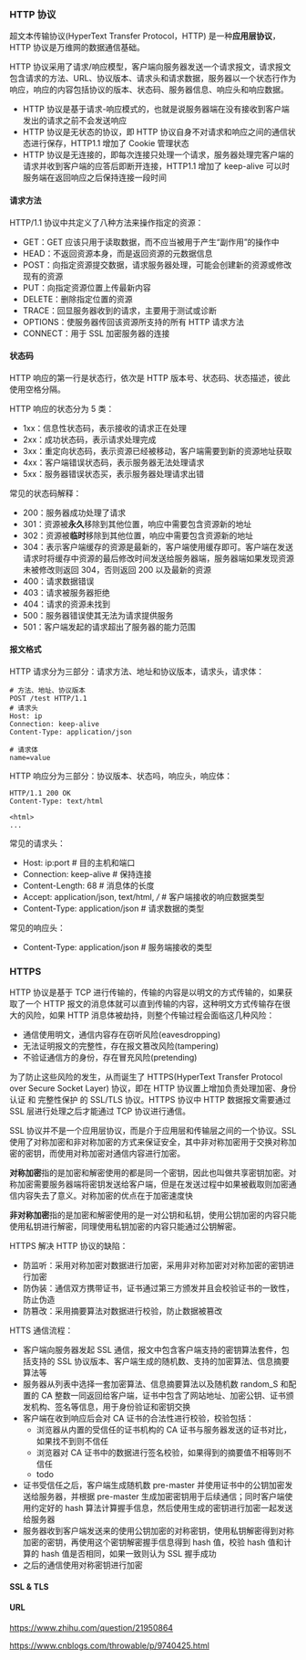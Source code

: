 ### HTTP 协议

超文本传输协议(HyperText Transfer Protocol，HTTP) 是一种**应用层协议**，HTTP 协议是万维网的数据通信基础。

HTTP 协议采用了请求/响应模型，客户端向服务器发送一个请求报文，请求报文包含请求的方法、URL、协议版本、请求头和请求数据，服务器以一个状态行作为响应，响应的内容包括协议的版本、状态码、服务器信息、响应头和响应数据。

- HTTP 协议是基于请求-响应模式的，也就是说服务器端在没有接收到客户端发出的请求之前不会发送响应
- HTTP 协议是无状态的协议，即 HTTP 协议自身不对请求和响应之间的通信状态进行保存，HTTP1.1 增加了 Cookie 管理状态
- HTTP 协议是无连接的，即每次连接只处理一个请求，服务器处理完客户端的请求并收到客户端的应答后即断开连接，HTTP1.1 增加了 keep-alive 可以时服务端在返回响应之后保持连接一段时间

#### 请求方法

HTTP/1.1 协议中共定义了八种方法来操作指定的资源：

- GET：GET 应该只用于读取数据，而不应当被用于产生“副作用”的操作中
- HEAD：不返回资源本身，而是返回资源的元数据信息
- POST：向指定资源提交数据，请求服务器处理，可能会创建新的资源或修改现有的资源
- PUT：向指定资源位置上传最新内容
- DELETE：删除指定位置的资源
- TRACE：回显服务器收到的请求，主要用于测试或诊断
- OPTIONS：使服务器传回该资源所支持的所有 HTTP 请求方法
- CONNECT：用于 SSL 加密服务器的连接

#### 状态码

HTTP 响应的第一行是状态行，依次是 HTTP 版本号、状态码、状态描述，彼此使用空格分隔。

HTTP 响应的状态分为 5 类：

- 1xx：信息性状态码，表示接收的请求正在处理
- 2xx：成功状态码，表示请求处理完成
- 3xx：重定向状态码，表示资源已经被移动，客户端需要到新的资源地址获取
- 4xx：客户端错误状态码，表示服务器无法处理请求
- 5xx：服务器错误状态买，表示服务器处理请求出错

常见的状态码解释：

- 200：服务器成功处理了请求
- 301：资源被**永久**移除到其他位置，响应中需要包含资源新的地址
- 302：资源被**临时**移除到其他位置，响应中需要包含资源新的地址
- 304：表示客户端缓存的资源是最新的，客户端使用缓存即可。客户端在发送请求时将缓存中资源的最后修改时间发送给服务器端，服务器端如果发现资源未被修改则返回 304，否则返回 200 以及最新的资源
- 400：请求数据错误
- 403：请求被服务器拒绝
- 404：请求的资源未找到
- 500：服务器错误使其无法为请求提供服务
- 501：客户端发起的请求超出了服务器的能力范围

#### 报文格式

HTTP 请求分为三部分：请求方法、地址和协议版本，请求头，请求体：

```
# 方法、地址、协议版本
POST /test HTTP/1.1
# 请求头
Host: ip
Connection: keep-alive
Content-Type: application/json

# 请求体
name=value
```

HTTP 响应分为三部分：协议版本、状态吗，响应头，响应体：

```
HTTP/1.1 200 OK
Content-Type: text/html

<html>
...
```

常见的请求头：

- Host: ip:port             # 目的主机和端口
- Connection: keep-alive    # 保持连接
- Content-Length: 68        # 消息体的长度
- Accept: application/json, text/html, */* # 客户端接收的响应数据类型
- Content-Type: application/json    # 请求数据的类型

常见的响应头：

- Content-Type: application/json    # 服务端接收的类型


### HTTPS

HTTP 协议是基于 TCP 进行传输的，传输的内容是以明文的方式传输的，如果获取了一个 HTTP 报文的消息体就可以直到传输的内容，这种明文方式传输存在很大的风险，如果 HTTP 消息体被劫持，则整个传输过程会面临这几种风险：

- 通信使用明文，通信内容存在窃听风险(eavesdropping)
- 无法证明报文的完整性，存在报文篡改风险(tampering)
- 不验证通信方的身份，存在冒充风险(pretending)

为了防止这些风险的发生，从而诞生了 HTTPS(HyperText Transfer Protocol over Secure Socket Layer) 协议，即在 HTTP 协议置上增加负责处理加密、身份认证 和 完整性保护 的 SSL/TLS 协议。HTTPS 协议中 HTTP 数据报文需要通过 SSL 层进行处理之后才能通过 TCP 协议进行通信。

SSL 协议并不是一个应用层协议，而是介于应用层和传输层之间的一个协议。SSL 使用了对称加密和非对称加密的方式来保证安全，其中非对称加密用于交换对称加密的密钥，而使用对称加密对通信内容进行加密。

**对称加密**指的是加密和解密使用的都是同一个密钥，因此也叫做共享密钥加密。对称加密需要服务器端将密钥发送给客户端，但是在发送过程中如果被截取则加密通信内容失去了意义。对称加密的优点在于加密速度快

**非对称加密**指的是加密和解密使用的是一对公钥和私钥，使用公钥加密的内容只能使用私钥进行解密，同理使用私钥加密的内容只能通过公钥解密。

HTTPS 解决 HTTP 协议的缺陷：

- 防监听：采用对称加密对数据进行加密，采用非对称加密对对称加密的密钥进行加密
- 防伪装：通信双方携带证书，证书通过第三方颁发并且会校验证书的一致性，防止伪造
- 防篡改：采用摘要算法对数据进行校验，防止数据被篡改

HTTS 通信流程：

- 客户端向服务器发起 SSL 通信，报文中包含客户端支持的密钥算法套件，包括支持的 SSL 协议版本、客户端生成的随机数、支持的加密算法、信息摘要算法等
- 服务器从列表中选择一套加密算法、信息摘要算法以及随机数 random_S 和配置的 CA 整数一同返回给客户端，证书中包含了网站地址、加密公钥、证书颁发机构、签名等信息，用于身份验证和密钥交换
- 客户端在收到响应后会对 CA 证书的合法性进行校验，校验包括：
  - 浏览器从内置的受信任的证书机构的 CA 证书与服务器发送的证书对比，如果找不到则不信任
  - 浏览器对 CA 证书中的数据进行签名校验，如果得到的摘要值不相等则不信任
  - todo
- 证书受信任之后，客户端生成随机数 pre-master 并使用证书中的公钥加密发送给服务器，并根据 pre-master 生成加密密钥用于后续通信；同时客户端使用约定好的 hash 算法计算握手信息，然后使用生成的密钥进行加密一起发送给服务器
- 服务器收到客户端发送来的使用公钥加密的对称密钥，使用私钥解密得到对称加密的密钥，再使用这个密钥解密握手信息得到 hash 值，校验 hash 值和计算的 hash 值是否相同，如果一致则认为 SSL 握手成功
- 之后的通信使用对称密钥进行加密


#### SSL & TLS


#### URL

https://www.zhihu.com/question/21950864

https://www.cnblogs.com/throwable/p/9740425.html
